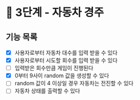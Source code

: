 # 🚀 3단계 - 자동차 경주

## 기능 목록
- [x]  사용자로부터 자동차 대수를 입력 받을 수 있다
- [x]  사용자로부터 시도할 회수를 입력 받을 수 있다
- [ ]  입력받은 회수만큼 게임이 진행된다
- [x]  0부터 9사이 random 값을 생성할 수 있다
- [ ]  random 값이 4 이상일 경우 자동차는 전진할 수 있다
- [ ]  자동차 상태를 출력할 수 있다